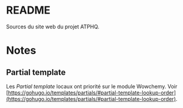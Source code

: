 # README

Sources du site web du projet ATPHQ.

# Notes

## Partial template

Les *Partial template* locaux ont priorité sur le module Wowchemy. Voir [https://gohugo.io/templates/partials/#partial-template-lookup-order](https://gohugo.io/templates/partials/#partial-template-lookup-order).